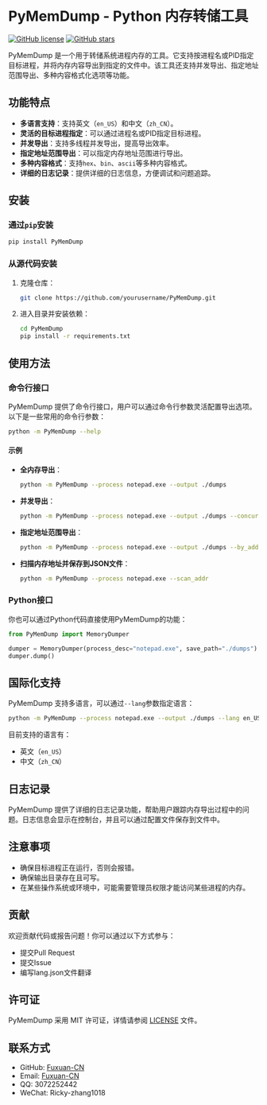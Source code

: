 
# PyMemDump - Python 内存转储工具

[![GitHub license](https://img.shields.io/badge/license-MIT-blue.svg)](https://github.com/Fuxuan-CN/PyMemDump/blob/main/LICENSE)
[![GitHub stars](https://img.shields.io/github/stars/Fuxuan-CN/PyMemDump.svg?style=social)](https://github.com/Fuxuan-CN/PyMemDump/stargazers)

PyMemDump 是一个用于转储系统进程内存的工具。它支持按进程名或PID指定目标进程，并将内存内容导出到指定的文件中。该工具还支持并发导出、指定地址范围导出、多种内容格式化选项等功能。

## 功能特点

- **多语言支持**：支持英文（`en_US`）和中文（`zh_CN`）。
- **灵活的目标进程指定**：可以通过进程名或PID指定目标进程。
- **并发导出**：支持多线程并发导出，提高导出效率。
- **指定地址范围导出**：可以指定内存地址范围进行导出。
- **多种内容格式**：支持`hex`、`bin`、`ascii`等多种内容格式。
- **详细的日志记录**：提供详细的日志信息，方便调试和问题追踪。

## 安装

### 通过`pip`安装

```bash
pip install PyMemDump
```

### 从源代码安装

1. 克隆仓库：

   ```bash
   git clone https://github.com/yourusername/PyMemDump.git
   ```

2. 进入目录并安装依赖：

   ```bash
   cd PyMemDump
   pip install -r requirements.txt
   ```

## 使用方法

### 命令行接口

PyMemDump 提供了命令行接口，用户可以通过命令行参数灵活配置导出选项。以下是一些常用的命令行参数：

```bash
python -m PyMemDump --help
```

#### 示例

- **全内存导出**：

  ```bash
  python -m PyMemDump --process notepad.exe --output ./dumps
  ```

- **并发导出**：

  ```bash
  python -m PyMemDump --process notepad.exe --output ./dumps --concurrent --workers 4
  ```

- **指定地址范围导出**：

  ```bash
  python -m PyMemDump --process notepad.exe --output ./dumps --by_addr --start-address 0x10000000 --end-address 0x10010000
  ```

- **扫描内存地址并保存到JSON文件**：

  ```bash
  python -m PyMemDump --process notepad.exe --scan_addr
  ```

### Python接口

你也可以通过Python代码直接使用PyMemDump的功能：

```python
from PyMemDump import MemoryDumper

dumper = MemoryDumper(process_desc="notepad.exe", save_path="./dumps")
dumper.dump()
```

## 国际化支持

PyMemDump 支持多语言，可以通过`--lang`参数指定语言：

```bash
python -m PyMemDump --process notepad.exe --output ./dumps --lang en_US
```

目前支持的语言有：

- 英文（`en_US`）
- 中文（`zh_CN`）

## 日志记录

PyMemDump 提供了详细的日志记录功能，帮助用户跟踪内存导出过程中的问题。日志信息会显示在控制台，并且可以通过配置文件保存到文件中。

## 注意事项

- 确保目标进程正在运行，否则会报错。
- 确保输出目录存在且可写。
- 在某些操作系统或环境中，可能需要管理员权限才能访问某些进程的内存。

## 贡献

欢迎贡献代码或报告问题！你可以通过以下方式参与：

- 提交Pull Request
- 提交Issue
- 编写lang.json文件翻译

## 许可证

PyMemDump 采用 MIT 许可证，详情请参阅 [LICENSE](LICENSE) 文件。

## 联系方式

- GitHub: [Fuxuan-CN](https://github.com/Fuxuan-CN)
- Email: [Fuxuan-CN](fuxuan001@foxmail.com)
- QQ: 3072252442
- WeChat: Ricky-zhang1018
